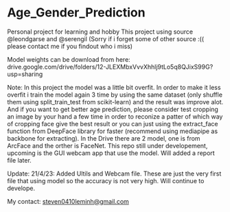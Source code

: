 # Age_Gender_Prediction
Personal project for learning and hobby 
This project using source @leondgarse and @serengil (Sorry if i forget some of other source :(( please contact me if you findout who i miss)

Model weights can be download from here: drive.google.com/drive/folders/12-JLEXMbxVvvXhhlj9tLo5q8QJixS99G?usp=sharing

Note: In this project the model was a little bit overfit. In order to make it less overfit i train the model again 3 time by using the same dataset (only shuffle them using split_train_test from scikit-learn) and the result was improve alot. And if you want to get better age prediction, please consider test cropping an image by your hand a few time in order to reconize a patter of which way of cropping face give the best result or you can just using the extract_face function from DeepFace library for faster (recommend using mediapipe as backbone for extracting). In the Drive there are 2 model, one is from ArcFace and the orther is FaceNet. This repo still under developement, upcoming is the GUI webcam app that use the model. Will added a report file later.

Update:
21/4/23: Added Ultils and Webcam file. These are just the very first file that using model so the accuracy is not very high. Will continue to develope.

My contact: steven0410leminh@gmail.com
